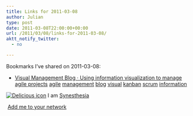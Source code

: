 ```yaml
---
title: Links for 2011-03-08
author: Julian
type: post
date: 2011-03-08T22:00:00+00:00
url: /2011/03/08/links-for-2011-03-08/
aktt_notify_twitter:
  - no

---
```

Bookmarks I&#8217;ve shared on 2011-03-08:

  * [Visual Management Blog &middot; Using information visualization to manage agile projects][1] 
    [agile][2] [management][3] [blog][4] [visual][5] [kanban][6] [scrum][7] [information][8] </li> </ul> 
    
    <p class="deliciouslink">
      <a href="http://del.icio.us/synesthesia" title="See all my bookmarks on del.icio.us"><img src="https://www.synesthesia.co.uk/images/deliciousicon.jpg" alt="Delicious icon" /></a>&nbsp;I am <a href="http://del.icio.us/synesthesia" title="See all my bookmarks on del.icio.us">Synesthesia</a>
    </p>
    
    <p class="deliciouslink">
      <a href="http://del.icio.us/network?add=synesthesia" title="Add me to your del.icio.us network"><img src="https://www.synesthesia.co.uk/images/add.gif" alt="" /></a>&nbsp;<a href="http://del.icio.us/network?add=synesthesia" title="Add me to your del.icio.us network">Add me to your network</a>
    </p>

 [1]: http://www.xqa.com.ar/visualmanagement
 [2]: http://www.delicious.com/synesthesia/agile
 [3]: http://www.delicious.com/synesthesia/management
 [4]: http://www.delicious.com/synesthesia/blog
 [5]: http://www.delicious.com/synesthesia/visual
 [6]: http://www.delicious.com/synesthesia/kanban
 [7]: http://www.delicious.com/synesthesia/scrum
 [8]: http://www.delicious.com/synesthesia/information